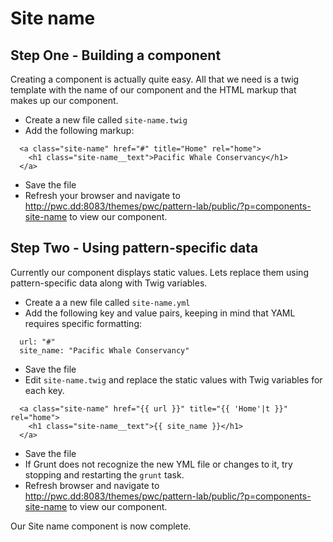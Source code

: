# Site name

## Step One - Building a component
Creating a component is actually quite easy.  All that we need is a twig template with the name of our component and the HTML markup that makes up our component.

- Create a new file called `site-name.twig`
- Add the following markup:

```
  <a class="site-name" href="#" title="Home" rel="home">
    <h1 class="site-name__text">Pacific Whale Conservancy</h1>
  </a>
```

- Save the file
- Refresh your browser and navigate to http://pwc.dd:8083/themes/pwc/pattern-lab/public/?p=components-site-name to view our component.

## Step Two - Using pattern-specific data
Currently our component displays static values.  Lets replace them using pattern-specific data along with Twig variables.

- Create a a new file called `site-name.yml`
- Add the following key and value pairs, keeping in mind that YAML requires specific formatting:

```
  url: "#"
  site_name: "Pacific Whale Conservancy"
```

- Save the file
- Edit `site-name.twig` and replace the static values with Twig variables for each key.

```
  <a class="site-name" href="{{ url }}" title="{{ 'Home'|t }}" rel="home">
    <h1 class="site-name__text">{{ site_name }}</h1>
  </a>
```

- Save the file
- If Grunt does not recognize the new YML file or changes to it, try stopping and restarting the `grunt` task.
- Refresh browser and navigate to http://pwc.dd:8083/themes/pwc/pattern-lab/public/?p=components-site-name to view our component.

Our Site name component is now complete.
